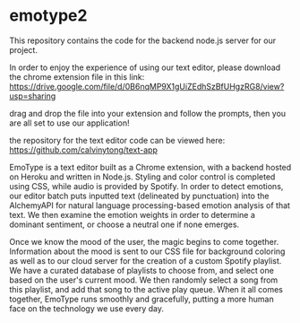 # emotype2

This repository contains the code for the backend node.js server for our project.

In order to enjoy the experience of using our text editor, please download the chrome extension file in this link:
https://drive.google.com/file/d/0B6nqMP9X1gUiZEdhSzBfUHgzRG8/view?usp=sharing

drag and drop the file into your extension and follow the prompts, then you are all set to use our application!

the repository for the text editor code can be viewed here:
https://github.com/calvinytong/text-app


EmoType is a text editor built as a Chrome extension, with a backend hosted on Heroku and written in Node.js. Styling and color control is completed using CSS, while audio is provided by Spotify. In order to detect emotions, our editor batch puts inputted text (delineated by punctuation) into the AlchemyAPI for natural language processing-based emotion analysis of that text. We then examine the emotion weights in order to determine a dominant sentiment, or choose a neutral one if none emerges.

Once we know the mood of the user, the magic begins to come together. Information about the mood is sent to our CSS file for background coloring as well as to our cloud server for the creation of a custom Spotify playlist. We have a curated database of playlists to choose from, and select one based on the user's current mood. We then randomly select a song from this playlist, and add that song to the active play queue. When it all comes together, EmoType runs smoothly and gracefully, putting a more human face on the technology we use every day.
